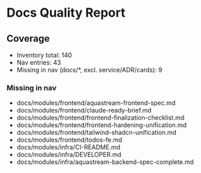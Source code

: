 # Docs Quality Report

## Coverage
- Inventory total: 140
- Nav entries: 43
- Missing in nav (docs/*, excl. service/ADR/cards): 9

### Missing in nav
- docs/modules/frontend/aquastream-frontend-spec.md
- docs/modules/frontend/claude-ready-brief.md
- docs/modules/frontend/frontend-finalization-checklist.md
- docs/modules/frontend/frontend-hardening-unification.md
- docs/modules/frontend/tailwind-shadcn-unification.md
- docs/modules/frontend/todos-fe.md
- docs/modules/infra/CI-README.md
- docs/modules/infra/DEVELOPER.md
- docs/modules/infra/aquastream-backend-spec-complete.md
